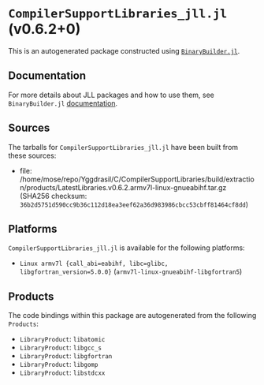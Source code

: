 # `CompilerSupportLibraries_jll.jl` (v0.6.2+0)

This is an autogenerated package constructed using [`BinaryBuilder.jl`](https://github.com/JuliaPackaging/BinaryBuilder.jl).

## Documentation

For more details about JLL packages and how to use them, see `BinaryBuilder.jl` [documentation](https://docs.binarybuilder.org/stable/jll/).

## Sources

The tarballs for `CompilerSupportLibraries_jll.jl` have been built from these sources:

* file: /home/mose/repo/Yggdrasil/C/CompilerSupportLibraries/build/extraction/products/LatestLibraries.v0.6.2.armv7l-linux-gnueabihf.tar.gz (SHA256 checksum: `36b2d5751d590cc9b36c112d18ea3eef62a36d983986cbcc53cbff81464cf8dd`)

## Platforms

`CompilerSupportLibraries_jll.jl` is available for the following platforms:

* `Linux armv7l {call_abi=eabihf, libc=glibc, libgfortran_version=5.0.0}` (`armv7l-linux-gnueabihf-libgfortran5`)

## Products

The code bindings within this package are autogenerated from the following `Products`:

* `LibraryProduct`: `libatomic`
* `LibraryProduct`: `libgcc_s`
* `LibraryProduct`: `libgfortran`
* `LibraryProduct`: `libgomp`
* `LibraryProduct`: `libstdcxx`
